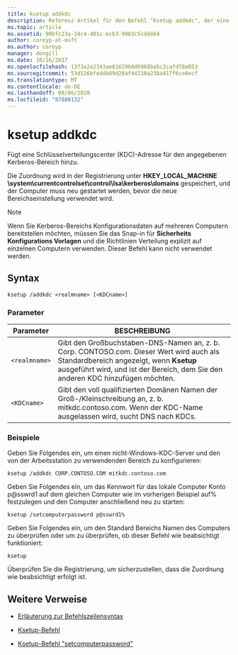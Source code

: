 ```yaml
---
title: ksetup addkdc
description: Referenz Artikel für den Befehl "Ksetup addkdc", der eine Schlüsselverteilungscenter (KDC)-Adresse für den angegebenen Kerberos-Bereich anzeigen kann.
ms.topic: article
ms.assetid: 98bfc23a-14c4-401c-bcb3-9903c5cdde64
author: coreyp-at-msft
ms.author: coreyp
manager: dongill
ms.date: 10/16/2017
ms.openlocfilehash: 13f3a2e2343ae8161968d6968babc2cafd78e053
ms.sourcegitcommit: 53d526bfeddb89d28af44210a23ba417f6ce0ecf
ms.translationtype: MT
ms.contentlocale: de-DE
ms.lasthandoff: 08/06/2020
ms.locfileid: "87888132"
---
```

# <a name="ksetup-addkdc"></a>ksetup addkdc

Fügt eine Schlüsselverteilungscenter (KDC)-Adresse für den angegebenen Kerberos-Bereich hinzu.

Die Zuordnung wird in der Registrierung unter **HKEY_LOCAL_MACHINE \system\currentcontrolset\control\lsa\kerberos\domains** gespeichert, und der Computer muss neu gestartet werden, bevor die neue Bereichseinstellung verwendet wird.

> [!NOTE]
> Wenn Sie Kerberos-Bereichs Konfigurationsdaten auf mehreren Computern bereitstellen möchten, müssen Sie das Snap-in für **Sicherheits Konfigurations Vorlagen** und die Richtlinien Verteilung explizit auf einzelnen Computern verwenden. Dieser Befehl kann nicht verwendet werden.

## <a name="syntax"></a>Syntax

```
ksetup /addkdc <realmname> [<KDCname>]
```

### <a name="parameters"></a>Parameter

| Parameter | BESCHREIBUNG |
| --------- | ----------- |
| `<realmname>` | Gibt den Großbuchstaben-DNS-Namen an, z. b. Corp. CONTOSO.com. Dieser Wert wird auch als Standardbereich angezeigt, wenn **Ksetup** ausgeführt wird, und ist der Bereich, dem Sie den anderen KDC hinzufügen möchten. |
| `<KDCname>` | Gibt den voll qualifizierten Domänen Namen der Groß-/Kleinschreibung an, z. b. mitkdc.contoso.com. Wenn der KDC-Name ausgelassen wird, sucht DNS nach KDCs. |

### <a name="examples"></a>Beispiele

Geben Sie Folgendes ein, um einen nicht-Windows-KDC-Server und den von der Arbeitsstation zu verwendenden Bereich zu konfigurieren:

```
ksetup /addkdc CORP.CONTOSO.COM mitkdc.contoso.com
```

Geben Sie Folgendes ein, um das Kennwort für das lokale Computer Konto p@sswrd1 auf dem gleichen Computer wie im vorherigen Beispiel auf% festzulegen und den Computer anschließend neu zu starten:

```
ksetup /setcomputerpassword p@sswrd1%
```

Geben Sie Folgendes ein, um den Standard Bereichs Namen des Computers zu überprüfen oder um zu überprüfen, ob dieser Befehl wie beabsichtigt funktioniert:

```
ksetup
```
Überprüfen Sie die Registrierung, um sicherzustellen, dass die Zuordnung wie beabsichtigt erfolgt ist.

## <a name="additional-references"></a>Weitere Verweise

- [Erläuterung zur Befehlszeilensyntax](command-line-syntax-key.md)

- [Ksetup-Befehl](ksetup.md)

- [Ksetup-Befehl "setcomputerpassword"](ksetup-setcomputerpassword.md)
